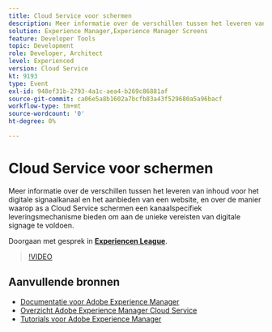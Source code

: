 ```yaml
---
title: Cloud Service voor schermen
description: Meer informatie over de verschillen tussen het leveren van inhoud voor het digitale signaalkanaal en het aanbieden van een website, en over de manier waarop as a Cloud Service schermen een kanaalspecifiek leveringsmechanisme bieden om aan de unieke vereisten van digitale signage te voldoen.
solution: Experience Manager,Experience Manager Screens
feature: Developer Tools
topic: Development
role: Developer, Architect
level: Experienced
version: Cloud Service
kt: 9193
type: Event
exl-id: 948ef31b-2793-4a1c-aea4-b269c86881af
source-git-commit: ca06e5a8b1602a7bcfb83a43f529680a5a96bacf
workflow-type: tm+mt
source-wordcount: '0'
ht-degree: 0%

---
```


# Cloud Service voor schermen

Meer informatie over de verschillen tussen het leveren van inhoud voor het digitale signaalkanaal en het aanbieden van een website, en over de manier waarop as a Cloud Service schermen een kanaalspecifiek leveringsmechanisme bieden om aan de unieke vereisten van digitale signage te voldoen.

Doorgaan met gesprek in **[Experiencen League](https://adobe.ly/3umX8Be)**.

>[!VIDEO](https://video.tv.adobe.com/v/337885/?quality=12&learn=on&hidetitle=true)

## Aanvullende bronnen

- [Documentatie voor Adobe Experience Manager ](https://experienceleague.adobe.com/docs/experience-manager-cloud-service.html)
- [Overzicht Adobe Experience Manager Cloud Service](https://experienceleague.adobe.com/docs/experience-manager-cloud-service/overview/home.html)
- [Tutorials voor Adobe Experience Manager](https://experienceleague.adobe.com/docs/experience-manager-tutorials.html)
